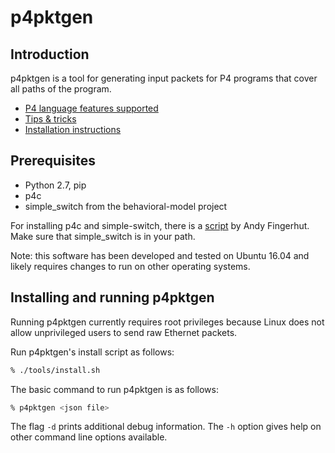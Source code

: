 # p4pktgen


## Introduction

p4pktgen is a tool for generating input packets for P4 programs that
cover all paths of the program.

* [P4 language features supported](README-P4-language-features.md)
* [Tips & tricks](docs/tips-and-tricks.md#p4-programs-with-meters-or-hash-functions)
* [Installation instructions](##installing-and-running-p4pktgen)


## Prerequisites

- Python 2.7, pip
- p4c
- simple_switch from the behavioral-model project

For installing p4c and simple-switch, there is a
[script](https://github.com/jafingerhut/p4-guide/blob/master/bin/install-p4dev.sh)
by Andy Fingerhut.  Make sure that simple_switch is in your path.

Note: this software has been developed and tested on Ubuntu 16.04
and likely requires changes to run on other operating systems.


## Installing and running p4pktgen

Running p4pktgen currently requires root privileges because Linux
does not allow unprivileged users to send raw Ethernet packets.

Run p4pktgen's install script as follows:
```bash
% ./tools/install.sh
```

The basic command to run p4pktgen is as follows:

```bash
% p4pktgen <json file>
```

The flag `-d` prints additional debug information.  The `-h` option
gives help on other command line options available.
